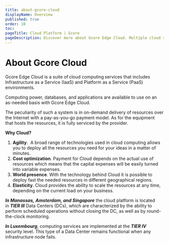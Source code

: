 ```yaml
---
title: about-gcore-cloud
displayName: Overview
published: true
order: 10
toc:
pageTitle: Cloud Platform | Gcore
pageDescription: Discover more about Gcore Edge Cloud. Multiple cloud services with on-demand delivery and pay-as-you-go. Global presence, high reliability, and elasticity.
---
```

# About Gcore Cloud

Gcore Edge Cloud is a suite of cloud computing services that includes Infrastructure as a Service (IaaS) and Platform as a Service (PaaS) environments. 

Computing power, databases, and applications are available to use on an as-needed basis with Gcore Edge Cloud. 

The peculiarity of such a system is in on-demand delivery of resources over the Internet with a pay-as-you-go payment model. As for the equipment that hosts the resources, it is fully serviced by the provider.  

**Why Cloud?**  

1.  **Agility**.  A broad range of technologies used in cloud computing allows you to deploy all the resources you need for your ideas in a matter of minutes. 
2.  **Cost optimization**. Payment for Cloud depends on the actual use of resources which means that the capital expenses will be easily turned into variable expenses. 
3.  **World presence**. With the technology behind Cloud it is possible to deploy fast the needed resources in different geographical regions. 
4.  **Elasticity**. Cloud provides the ability to scale the resources at any time, depending on the current load on your business. 

_**In Manassas,**_ _**Amsterdam, and Singapore**_ the cloud platform is located in **_TIER III_** Data Centers (DCs), which are characterized by the ability to perform scheduled operations without closing the DC, as well as by round-the-clock monitoring. 

**_In Luxembourg_**, computing services are implemented at the **_TIER IV_** security level. This type of a Data Center remains functional when any infrastructure node fails.

